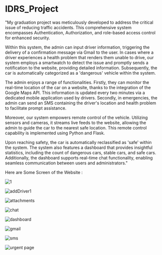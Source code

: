 # IDRS_Project


"My graduation project was meticulously developed to address the critical issue of reducing traffic accidents. This comprehensive system encompasses Authentication, Authorization, and role-based access control for enhanced security.

Within this system, the admin can input driver information, triggering the delivery of a confirmation message via Gmail to the user. In cases where a driver experiences a health problem that renders them unable to drive, our system employs a smartwatch to detect the issue and promptly sends a notification to the website, providing detailed information. Subsequently, the car is automatically categorized as a 'dangerous' vehicle within the system.

The admin enjoys a range of functionalities. Firstly, they can monitor the real-time location of the car on a website, thanks to the integration of the Google Maps API. This information is updated every two minutes via a dedicated mobile application used by drivers. Secondly, in emergencies, the admin can send an SMS containing the driver's location and health problem to facilitate prompt assistance.

Moreover, our system empowers remote control of the vehicle. Utilizing sensors and cameras, it streams live feeds to the website, allowing the admin to guide the car to the nearest safe location. This remote control capability is implemented using Python and Flask.

Upon reaching safety, the car is automatically reclassified as 'safe' within the system. The system also features a dashboard that provides insightful statistics, including the count of dangerous cars, stable cars, and safe cars. Additionally, the dashboard supports real-time chat functionality, enabling seamless communication between users and administrators."


Here are Some Screen of the Website :

![1](https://github.com/ahmednader2019/IDRS_Project/assets/57724930/0e36f595-96f0-4a95-831e-4322d6b824a8)


![addDriver1](https://github.com/ahmednader2019/IDRS_Project/assets/57724930/e3f516be-e495-4d6f-a125-192a118f1bf1)


![attachments](https://github.com/ahmednader2019/IDRS_Project/assets/57724930/07e7d3ef-5725-4e33-aff9-059f4f892489)


![chat](https://github.com/ahmednader2019/IDRS_Project/assets/57724930/fda19750-695c-4c66-a67d-1db4db063bc5)


![dashboard](https://github.com/ahmednader2019/IDRS_Project/assets/57724930/2e9d47ce-9682-47a6-ad21-5228b97827b7)


![gmail](https://github.com/ahmednader2019/IDRS_Project/assets/57724930/f3746f38-b832-4508-bc95-5dec9ea32962)


![sms](https://github.com/ahmednader2019/IDRS_Project/assets/57724930/b33a37e1-91d4-416a-8ef2-db4922af1d5b)


![urgent page ](https://github.com/ahmednader2019/IDRS_Project/assets/57724930/b8484dfe-730c-425d-b6d8-3cfe0261693c)







